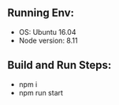 ## Running Env:

* OS: Ubuntu 16.04
* Node version: 8.11

## Build and Run Steps:
* npm i
* npm run start
